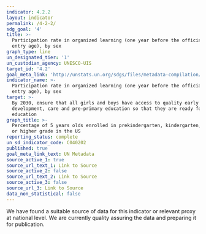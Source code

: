 ```yaml
---
indicator: 4.2.2
layout: indicator
permalink: /4-2-2/
sdg_goal: '4'
title: >-
  Participation rate in organized learning (one year before the official primary
  entry age), by sex
graph_type: line
un_designated_tier: '1'
un_custodian_agency: UNESCO-UIS
target_id: '4.2'
goal_meta_link: 'http://unstats.un.org/sdgs/files/metadata-compilation/Metadata-Goal-4.pdf'
indicator_name: >-
  Participation rate in organized learning (one year before the official primary
  entry age), by sex
target: >-
  By 2030, ensure that all girls and boys have access to quality early childhood
  development, care and pre-primary education so that they are ready for primary
  education
graph_title: >-
  Percentage of 5 years olds enrolled in prekindergarten, kindergarten, or first
  or higher grade in the US
reporting_status: complete
un_sd_indicator_code: C040202
published: true
goal_meta_link_text: UN Metadata
source_active_1: true
source_url_text_1: Link to Source
source_active_2: false
source_url_text_2: Link to Source
source_active_3: false
source_url_3: Link to Source
data_non_statistical: false
---
```


We have found a suitable source of data for this indicator or relevant proxy at national level. We are currently quality assuring the data and preparing it for publication.
